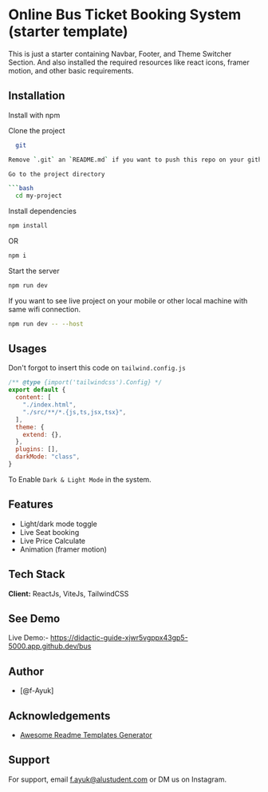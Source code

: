 
# Online Bus Ticket Booking System (starter template)

This is just a starter containing Navbar, Footer, and Theme Switcher Section. And also installed the required resources like react icons, framer motion, and other basic requirements.



## Installation

Install with npm

Clone the project

```bash
  git 

Remove `.git` an `README.md` if you want to push this repo on your github.com.

Go to the project directory

```bash
  cd my-project
```

Install dependencies

``` bash
npm install
```
OR 

```bash
npm i
```

Start the server

``` bash
npm run dev
```

If you want to see live project on your mobile or other local machine with same wifi connection.

```bash
npm run dev -- --host
```


## Usages

Don't forgot to insert this code on `tailwind.config.js`

```javascript
/** @type {import('tailwindcss').Config} */
export default {
  content: [
    "./index.html",
    "./src/**/*.{js,ts,jsx,tsx}",
  ],
  theme: {
    extend: {},
  },
  plugins: [],
  darkMode: "class",
}
```

To Enable `Dark & Light Mode` in the system.


## Features

- Light/dark mode toggle
- Live Seat booking
- Live Price Calculate
- Animation (framer motion)


## Tech Stack

**Client:** ReactJs, ViteJs, TailwindCSS



## See Demo

Live Demo:- https://didactic-guide-xjwr5vgppx43gp5-5000.app.github.dev/bus





## Author

- [@f-Ayuk]


## Acknowledgements

 - [Awesome Readme Templates Generator](https://readme.so/)


## Support

For support, email f.ayuk@alustudent.com or DM us on Instagram.
